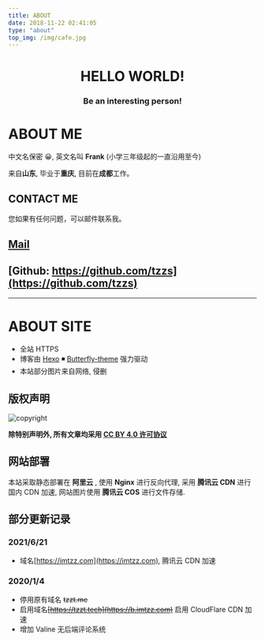 ```yaml
---
title: ABOUT
date: 2018-11-22 02:41:05
type: "about"
top_img: /img/cafe.jpg
---
```


<center><h1>HELLO WORLD!</h1></center>
<center><h3>Be an interesting person!</h3></center>

# ABOUT ME

中文名保密 😀, 英文名叫 **Frank** (小学三年级起的一直沿用至今)

来自**山东**, 毕业于**重庆**, 目前在**成都**工作。

## CONTACT ME

您如果有任何问题，可以邮件联系我。

## [Mail](mailto:tzzprc@outlook.com)

## [Github: https://github.com/tzzs](https://github.com/tzzs)

---

# ABOUT SITE

- 全站 HTTPS
- 博客由 [Hexo](https://hexo.io/zh-cn/) ◾ [Butterfly-theme](https://butterfly.js.org/) 强力驱动
- 本站部分图片来自网络, 侵删

## 版权声明

![copyright](https://i.creativecommons.org/l/by/4.0/88x31.png)

**除特别声明外, 所有文章均采用 [CC BY 4.0 许可协议](https://creativecommons.org/licenses/by/4.0/)**

## 网站部署

本站采取静态部署在 **阿里云** , 使用 **Nginx** 进行反向代理, 采用 **腾讯云 CDN** 进行国内 CDN 加速, 网站图片使用 **腾讯云 COS** 进行文件存储.

## 部分更新记录

### 2021/6/21

- 域名[https://imtzz.com](https://imtzz.com), 腾讯云 CDN 加速

<!-- ### 2020/2/24
- 启用域名[https://b.imtzz.com](https://b.imtzz.com)，Coding Pages直接访问

### 2020/2/2
- 停用原有域名 tzzt.tech
- 启用域名[https://blog.imtzz.com](https://b.imtzz.com)
- 启用 腾讯云 CDN 加速, 国外IP自动回源([https://github.com/tzzs](https://github.com/tzzs)) -->

### 2020/1/4

- 停用原有域名 ~~tzzt.me~~
- 启用域名~~[https://tzzt.tech](https://b.imtzz.com)~~ 启用 CloudFlare CDN 加速
- 增加 Valine 无后端评论系统

<!-- ### 2019/3/22
- 启用域名[https://tzzt.me](https://b.imtzz.com) 启用 CloudFlare CDN 加速 -->
